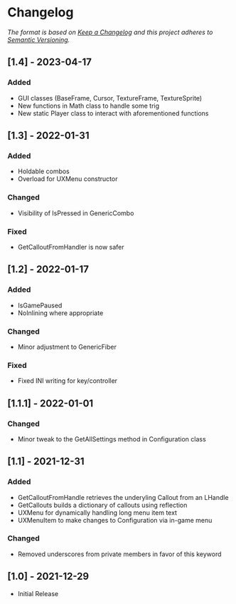 # Changelog
_The format is based on [Keep a Changelog](http://keepachangelog.com/) and this project adheres to [Semantic Versioning](http://semver.org/)._

## [1.4] - 2023-04-17

### Added
- GUI classes (BaseFrame, Cursor, TextureFrame, TextureSprite)
- New functions in Math class to handle some trig
- New static Player class to interact with aforementioned functions

## [1.3] - 2022-01-31

### Added
- Holdable combos
- Overload for UXMenu constructor

### Changed
- Visibility of IsPressed in GenericCombo

### Fixed
- GetCalloutFromHandler is now safer

## [1.2] - 2022-01-17

### Added
- IsGamePaused
- NoInlining where appropriate

### Changed
- Minor adjustment to GenericFiber

### Fixed
- Fixed INI writing for key/controller

## [1.1.1] - 2022-01-01

### Changed
- Minor tweak to the GetAllSettings method in Configuration class

## [1.1] - 2021-12-31
### Added
- GetCalloutFromHandle retrieves the underyling Callout from an LHandle
- GetCallouts builds a dictionary of callouts using reflection
- UXMenu for dynamically handling long menu item text
- UXMenuItem to make changes to Configuration via in-game menu

### Changed
- Removed underscores from private members in favor of this keyword

## [1.0] - 2021-12-29
- Initial Release

